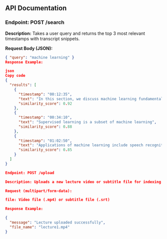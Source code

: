 ## API Documentation

### Endpoint: POST /search
**Description:** Takes a user query and returns the top 3 most relevant timestamps with transcript snippets.  

**Request Body (JSON):**
```json
{ "query": "machine learning" }
Response Example:

json
Copy code
{
  "results": [
    {
      "timestamp": "00:12:35",
      "text": "In this section, we discuss machine learning fundamentals",
      "similarity_score": 0.92
    },
    {
      "timestamp": "00:34:10",
      "text": "Supervised learning is a subset of machine learning",
      "similarity_score": 0.88
    },
    {
      "timestamp": "01:02:50",
      "text": "Applications of machine learning include speech recognition",
      "similarity_score": 0.85
    }
  ]
}

Endpoint: POST /upload

Description: Uploads a new lecture video or subtitle file for indexing.

Request (multipart/form-data):

file: Video file (.mp4) or subtitle file (.srt)

Response Example:

{
  "message": "Lecture uploaded successfully",
  "file_name": "lecture1.mp4"
}